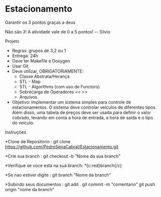 # Estacionamento
Garantir os 3 pontos graças a deus

Não são 3! A atividade vale de 0 a 5 pontos! -- Silvio


Projeto

* Regras: grupos de 3,2 ou 1
* Entrega: 24h
* Deve ter Makefile e Doxygen
* Usar Git
* Deve utilizar, OBRIGATORIAMENTE:
    * Classe Abstrata/Herança
    * STL - Map
    * STL - Algorithms (com uso de Functors)
    * Sobrecarga de Operadores << >>
    * Arquivos
* Objetivo: Implementar um sistema simples para controle de estacionamentos. O sistema deve controlar veículos de diferentes tipos. Além disso, uma tabela de preços deve ser usada para definir o valor cobrado, levando em conta a hora de entrada, a hora de saída e o tipo do veículo.

Instruções

*Clone de Repositorio : git clone https://github.com/PedroSenaCabral/Estacionamento.git

*Crie sua branch : git checkout -b "Nome da sua branch"

*Verifique se voce esta na sua branch: *{c:red}branch{/c}

*Se nao estiver digite : git branch "Nome da branch"

*Subindo seus documentos : git add . 
                           git commit -m "comentario"
                           git push origin "nome da branch"
